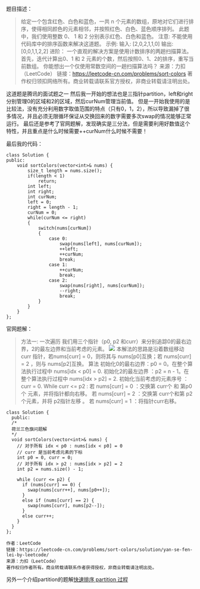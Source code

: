 题目描述：
> 给定一个包含红色、白色和蓝色，一共 n 个元素的数组，原地对它们进行排序，使得相同颜色的元素相邻，并按照红色、白色、蓝色顺序排列。
此题中，我们使用整数 0、 1 和 2 分别表示红色、白色和蓝色。
注意:
不能使用代码库中的排序函数来解决这道题。
示例:
输入: [2,0,2,1,1,0]
输出: [0,0,1,1,2,2]
进阶：
一个直观的解决方案是使用计数排序的两趟扫描算法。
首先，迭代计算出0、1 和 2 元素的个数，然后按照0、1、2的排序，重写当前数组。
你能想出一个仅使用常数空间的一趟扫描算法吗？
来源：力扣（LeetCode）
链接：https://leetcode-cn.com/problems/sort-colors
著作权归领扣网络所有。商业转载请联系官方授权，非商业转载请注明出处。

这道题是腾讯的面试题之一
然后我一开始的想法也是三指针partition，left和right分别管理0的区域和2的区域，然后curNum管理当前值。
但是一开始我使用的是比较法，没有充分利用数字取值范围的特点（只有0，1，2），所以导致漏掉了很多情况，并且必须无限循环保证从交换回来的数字需要多次swap的情况能够正常运行。
最后还是参考了官网题解，发现确实是三分法，但是需要利用好数值这个特性，并且重点是什么时候需要++curNum什么时候不需要！

最后我的代码：
```
class Solution {
public:
    void sortColors(vector<int>& nums) {
        size_t length = nums.size();
        if(length < 1)
            return;
        int left;
        int right;
        int curNum;
        left = 0;
        right = length - 1;
        curNum = 0;
        while(curNum <= right)
        {
            switch(nums[curNum])
            {
                case 0:
                    swap(nums[left], nums[curNum]);
                    ++left;
                    ++curNum;
                    break;
                case 1:
                    ++curNum;
                    break;
                case 2:
                    swap(nums[right], nums[curNum]);
                    --right;
                    break;
            }
        }
    }
};
```

官网题解：
> 方法一: 一次遍历
我们用三个指针（p0, p2 和curr）来分别追踪0的最右边界，2的最左边界和当前考虑的元素。
![](file:///Users/lixin/Documents/Gridea/post-images/1583636318887.png)
本解法的思路是沿着数组移动 curr 指针，若nums[curr] = 0，则将其与 nums[p0]互换；若 nums[curr] = 2 ，则与 nums[p2]互换。
算法
初始化0的最右边界：p0 = 0。在整个算法执行过程中 nums[idx < p0] = 0.
初始化2的最左边界 ：p2 = n - 1。在整个算法执行过程中 nums[idx > p2] = 2.
初始化当前考虑的元素序号 ：curr = 0.
While curr <= p2 :
若 nums[curr] = 0 ：交换第 curr个 和 第p0个 元素，并将指针都向右移。
若 nums[curr] = 2 ：交换第 curr个和第 p2个元素，并将 p2指针左移 。
若 nums[curr] = 1 ：将指针curr右移。
```
class Solution {
  public:
  /*
  荷兰三色旗问题解
  */
  void sortColors(vector<int>& nums) {
    // 对于所有 idx < p0 : nums[idx < p0] = 0
    // curr 是当前考虑元素的下标
    int p0 = 0, curr = 0;
    // 对于所有 idx > p2 : nums[idx > p2] = 2
    int p2 = nums.size() - 1;

    while (curr <= p2) {
      if (nums[curr] == 0) {
        swap(nums[curr++], nums[p0++]);
      }
      else if (nums[curr] == 2) {
        swap(nums[curr], nums[p2--]);
      }
      else curr++;
    }
  }
};

作者：LeetCode
链接：https://leetcode-cn.com/problems/sort-colors/solution/yan-se-fen-lei-by-leetcode/
来源：力扣（LeetCode）
著作权归作者所有。商业转载请联系作者获得授权，非商业转载请注明出处。
```

另外一个介绍partition的题解[快速排序 partition 过程](https://leetcode-cn.com/problems/sort-colors/solution/kuai-su-pai-xu-partition-guo-cheng-she-ji-xun-huan/)
